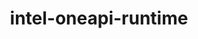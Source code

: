 ---
title: "intel-oneapi-runtime"
layout: cache
categories: [package, develop-2025-03-16]
meta: {"compilers": ["oneapi@=2024.1.0", "oneapi@=2024.2.1"], "num_specs": 3, "num_specs_by_stack": {"aws-pcluster-x86_64_v4": 2, "e4s-oneapi": 1, "root": 3}, "oss": ["amzn2", "ubuntu22.04"], "platforms": ["linux"], "stacks": ["aws-pcluster-x86_64_v4", "e4s-oneapi", "root"], "targets": ["x86_64_v3", "x86_64_v4"], "versions": ["2024.1.0", "2024.2.1"]}
spec_details: [{"compiler": "oneapi@=2024.2.1", "hash": "jbkoecfmyjhilbwj6elbo2vxgza7vhl4", "os": "ubuntu22.04", "platform": "linux", "size": "-", "stacks": ["e4s-oneapi", "root"], "target": "x86_64_v3", "variants": ["build_system=generic"], "versions": ["2024.2.1"]}, {"compiler": "oneapi@=2024.1.0", "hash": "nl6sax475nqvvb6we6d3x5wnibyduwfe", "os": "amzn2", "platform": "linux", "size": "-", "stacks": ["aws-pcluster-x86_64_v4", "root"], "target": "x86_64_v4", "variants": ["build_system=generic"], "versions": ["2024.1.0"]}, {"compiler": "oneapi@=2024.1.0", "hash": "uxld6brem7uoh4haypfoepzuv5557nbs", "os": "amzn2", "platform": "linux", "size": "-", "stacks": ["aws-pcluster-x86_64_v4", "root"], "target": "x86_64_v3", "variants": ["build_system=generic"], "versions": ["2024.1.0"]}]
---